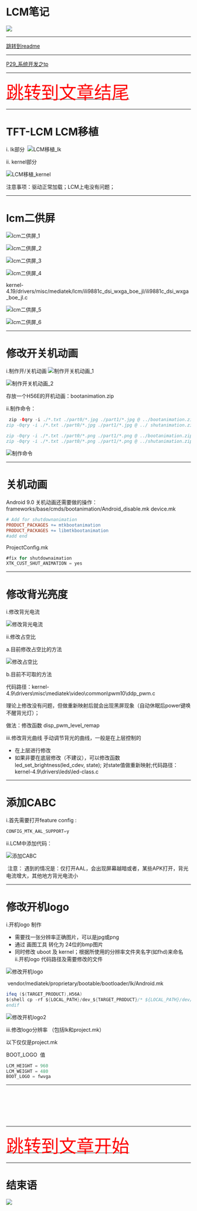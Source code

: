 # LCM笔记

<img src="../flower/flower_p29.png">

---

[跳转到readme](https://github.com/hfreeman2008/android_core_framework/blob/main/README-CN.md)

---

[P29_系统开发之tp](https://github.com/hfreeman2008/android_core_framework/blob/main/P29_%E7%B3%BB%E7%BB%9F%E5%BC%80%E5%8F%91%E4%B9%8Btp/%E7%B3%BB%E7%BB%9F%E5%BC%80%E5%8F%91%E4%B9%8Btp.md)

---

[<font face='黑体' color=#ff0000 size=40 >跳转到文章结尾</font>](#结束语)

---

# TFT-LCM  LCM移植

i. lk部分 
 ![LCM移植_lk](./image/LCM移植_lk.png)

ii. kernel部分 

 ![LCM移植_kernel](./image/LCM移植_kernel.png)

注意事项：驱动正常加载；LCM上电没有问题；


---

# lcm二供屏

![lcm二供屏_1](./image/lcm二供屏_1.png)
  
![lcm二供屏_2](./image/lcm二供屏_2.png)

![lcm二供屏_3](./image/lcm二供屏_3.png)

![lcm二供屏_4](./image/lcm二供屏_4.png)

kernel-4.19/drivers/misc/mediatek/lcm/ili9881c_dsi_wxga_boe_jl/ili9881c_dsi_wxga_boe_jl.c

![lcm二供屏_5](./image/lcm二供屏_5.png)

![lcm二供屏_6](./image/lcm二供屏_6.png)



---

# 修改开关机动画

i.制作开/关机动画
![制作开关机动画_1](./image/制作开关机动画_1.png)

![制作开关机动画_2](./image/制作开关机动画_2.png)

存放一个H56E的开机动画：bootanimation.zip

ii.制作命令：
```java
 zip -0qry -i ./*.txt ./part0/*.jpg ./part1/*.jpg @ ../bootanimation.zip *.txt part*
zip -0qry -i ./*.txt ./part0/*.jpg ./part1/*.jpg @ ../ shutanimation.zip *.txt part*
 
zip -0qry -i ./*.txt ./part0/*.png ./part1/*.png @ ../bootanimation.zip *.txt part*
zip -0qry -i ./*.txt ./part0/*.png ./part1/*.png @ ../shutanimation.zip *.txt part*
```

![制作命令](./image/制作命令.png)


---

# 关机动画
Android 9.0 关机动画还需要做的操作：
 
frameworks/base/cmds/bootanimation/Android_disable.mk
device.mk
```mk
# Add for shutdownanimation
PRODUCT_PACKAGES += mtkbootanimation
PRODUCT_PACKAGES += libmtkbootanimation
#add end
```

ProjectConfig.mk
```java
#fix for shutdownaimation
XTK_CUST_SHUT_ANIMATION = yes
```



---

# 修改背光亮度
i.修改背光电流

![修改背光电流](./image/修改背光电流.png)

ii.修改占空比

a.目前修改占空比的方法

![修改占空比](./image/修改占空比.png)

b.目前不可取的方法

代码路径：kernel-4.9\drivers\misc\mediatek\video\common\pwm10\ddp_pwm.c

理论上修改没有问题，但做重新映射后就会出现黑屏现象（自动休眠后power键唤不醒背光灯）；

做法：修改函数 disp_pwm_level_remap

iii.修改背光曲线
手动调节背光的曲线，一般是在上层控制的
- 在上层进行修改
- 如果非要在底层修改（不建议），可以修改函数 led_set_brightness(led_cdev, state); 对state值做重新映射;代码路径：kernel-4.9\drivers\leds\led-class.c

---


# 添加CABC
i.首先需要打开feature config :
```java
CONFIG_MTK_AAL_SUPPORT=y
```

ii.LCM中添加代码：

![添加CABC](./image/添加CABC.png)


 注意：
遇到的情况是：仅打开AAL，会出现屏幕越暗或者，某些APK打开，背光电流增大，其他地方背光电流小

---

# 修改开机logo
i.开机logo 制作
- 需要找一张分辨率正确图片，可以是jpg或png
- 通过 画图工具 转化为 24位的bmp图片
- 同时修改 uboot 及 kernel；根据所使用的分辨率文件夹名字(如fhd)来命名
 
ii.开机logo 代码路径及需要修改的文件

![修改开机logo](./image/修改开机logo.png)

 vendor/mediatek/proprietary/bootable/bootloader/lk/Android.mk
```java
ifeq ($(TARGET_PRODUCT),H56A)
$(shell cp -rf ${LOCAL_PATH}/dev_${TARGET_PRODUCT}/* ${LOCAL_PATH}/dev/)
endif
```

![修改开机logo2](./image/修改开机logo2.png)

iii.修改logo分辨率 （包括lk和project.mk）

以下仅仅是project.mk

BOOT_LOGO  值

```java
LCM_HEIGHT = 960
LCM_WEIGHT = 480
BOOT_LOGO = fwvga
```

---




```java

```


```java

```


```java

```


```java

```


```java

```


```java

```


```java

```
















---

[<font face='黑体' color=#ff0000 size=40 >跳转到文章开始</font>](#lcm笔记)

---

# 结束语

<img src="../Images/end_001.png">